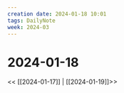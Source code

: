 ```yaml
---
creation date: 2024-01-18 10:01
tags: DailyNote
week: 2024-03
---
```


# 2024-01-18

<< [[2024-01-17]] | [[2024-01-19]]>>

